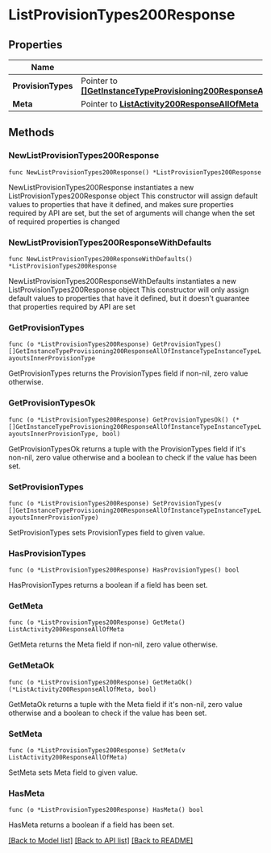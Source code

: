 # ListProvisionTypes200Response

## Properties

Name | Type | Description | Notes
------------ | ------------- | ------------- | -------------
**ProvisionTypes** | Pointer to [**[]GetInstanceTypeProvisioning200ResponseAllOfInstanceTypeInstanceTypeLayoutsInnerProvisionType**](GetInstanceTypeProvisioning200ResponseAllOfInstanceTypeInstanceTypeLayoutsInnerProvisionType.md) |  | [optional] 
**Meta** | Pointer to [**ListActivity200ResponseAllOfMeta**](ListActivity200ResponseAllOfMeta.md) |  | [optional] 

## Methods

### NewListProvisionTypes200Response

`func NewListProvisionTypes200Response() *ListProvisionTypes200Response`

NewListProvisionTypes200Response instantiates a new ListProvisionTypes200Response object
This constructor will assign default values to properties that have it defined,
and makes sure properties required by API are set, but the set of arguments
will change when the set of required properties is changed

### NewListProvisionTypes200ResponseWithDefaults

`func NewListProvisionTypes200ResponseWithDefaults() *ListProvisionTypes200Response`

NewListProvisionTypes200ResponseWithDefaults instantiates a new ListProvisionTypes200Response object
This constructor will only assign default values to properties that have it defined,
but it doesn't guarantee that properties required by API are set

### GetProvisionTypes

`func (o *ListProvisionTypes200Response) GetProvisionTypes() []GetInstanceTypeProvisioning200ResponseAllOfInstanceTypeInstanceTypeLayoutsInnerProvisionType`

GetProvisionTypes returns the ProvisionTypes field if non-nil, zero value otherwise.

### GetProvisionTypesOk

`func (o *ListProvisionTypes200Response) GetProvisionTypesOk() (*[]GetInstanceTypeProvisioning200ResponseAllOfInstanceTypeInstanceTypeLayoutsInnerProvisionType, bool)`

GetProvisionTypesOk returns a tuple with the ProvisionTypes field if it's non-nil, zero value otherwise
and a boolean to check if the value has been set.

### SetProvisionTypes

`func (o *ListProvisionTypes200Response) SetProvisionTypes(v []GetInstanceTypeProvisioning200ResponseAllOfInstanceTypeInstanceTypeLayoutsInnerProvisionType)`

SetProvisionTypes sets ProvisionTypes field to given value.

### HasProvisionTypes

`func (o *ListProvisionTypes200Response) HasProvisionTypes() bool`

HasProvisionTypes returns a boolean if a field has been set.

### GetMeta

`func (o *ListProvisionTypes200Response) GetMeta() ListActivity200ResponseAllOfMeta`

GetMeta returns the Meta field if non-nil, zero value otherwise.

### GetMetaOk

`func (o *ListProvisionTypes200Response) GetMetaOk() (*ListActivity200ResponseAllOfMeta, bool)`

GetMetaOk returns a tuple with the Meta field if it's non-nil, zero value otherwise
and a boolean to check if the value has been set.

### SetMeta

`func (o *ListProvisionTypes200Response) SetMeta(v ListActivity200ResponseAllOfMeta)`

SetMeta sets Meta field to given value.

### HasMeta

`func (o *ListProvisionTypes200Response) HasMeta() bool`

HasMeta returns a boolean if a field has been set.


[[Back to Model list]](../README.md#documentation-for-models) [[Back to API list]](../README.md#documentation-for-api-endpoints) [[Back to README]](../README.md)


